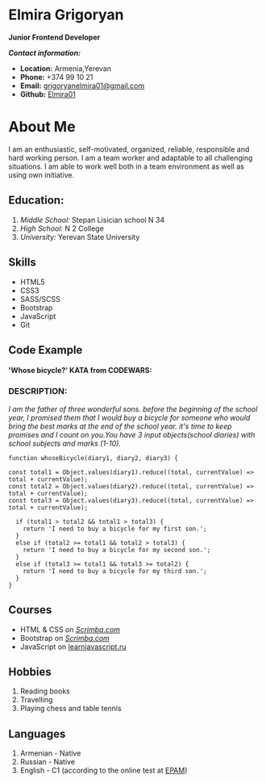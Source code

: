 # Elmira Grigoryan

**Junior Frontend Developer**


 ***Contact information:***

 - **Location:** Armenia,Yerevan
 - **Phone:** +374 99 10 21
 - **Email:** grigoryanelmira01@gmail.com
 - **Github:** [Elmira01](https://github.com/Elmira01)

# About Me
I am an enthusiastic, self-motivated, organized, reliable, responsible and hard working person. I am a  team worker and adaptable to all challenging situations. I am able to work well both in a team environment as well as using own initiative. 


## Education:

 1. _*Middle School:*_ Stepan Lisician school N 34
 2. _*High School:*_ N 2 College
 3. _*University:*_ Yerevan State University

## Skills

 - HTML5
 - CSS3
 - SASS/SCSS
 - Bootstrap
 - JavaScript
 - Git

## Code Example
#### 'Whose bicycle?' KATA from CODEWARS:
### DESCRIPTION: 
*I am the father of three wonderful sons. before the beginning of the school year, I promised them that I would buy a bicycle for someone who would bring the best marks at the end of the school year. it's time to keep promises and I count on you.You have 3 input objects(school diaries) with school subjects and marks (1-10).*


    function whoseBicycle(diary1, diary2, diary3) {
    
    const total1 = Object.values(diary1).reduce((total, currentValue) => total + currentValue);
    const total2 = Object.values(diary2).reduce((total, currentValue) => total + currentValue);
    const total3 = Object.values(diary3).reduce((total, currentValue) => total + currentValue);
    
      if (total1 > total2 && total1 > total3) {
        return 'I need to buy a bicycle for my first son.';
      } 
      else if (total2 >= total1 && total2 > total3) {
        return 'I need to buy a bicycle for my second son.';
      } 
      else if (total3 >= total1 && total3 >= total2) {
        return 'I need to buy a bicycle for my third son.';
      }
    }


## Courses

 - HTML & CSS on [_Scrimba.com_](https://scrimba.com/)
 - Bootstrap on [_Scrimba.com_](https://scrimba.com/)
 - JavaScript on [learnjavascript.ru](https://learn.javascript.ru/)


## Hobbies

 1. Reading books
 2. Travelling
 3. Playing chess and table tennis
 
 
## Languages
 
 1. Armenian - Native
 2. Russian - Native
 3. English - C1 (according to the online test at  [EPAM](https://www.epam.com/))
